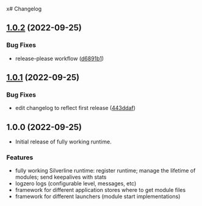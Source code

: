 x# Changelog
## [1.0.2](https://github.com/SilverLineFramework/sideload-runtime/compare/v1.0.1...v1.0.2) (2022-09-25)


### Bug Fixes

* release-please workflow ([d6891b1](https://github.com/SilverLineFramework/sideload-runtime/commit/d6891b10931bd3269b32cbf69a6581b755bc7901))

## [1.0.1](https://github.com/SilverLineFramework/sideload-runtime/compare/v1.0.0...v1.0.1) (2022-09-25)


### Bug Fixes

* edit changelog to reflect first release ([443ddaf](https://github.com/SilverLineFramework/sideload-runtime/commit/443ddaf05adda0c8d1a1058b30f2ebc424f4d8b9))

## 1.0.0 (2022-09-25)

* Initial release of fully working runtime.

### Features

* fully working Silverline runtime: register runtime; manage the lifetime of modules; send keepalives with stats
* logzero logs (configurable level, messages, etc)
* framework for different application stores where to get module files
* framework for different launchers (module start implementations)

